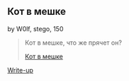 ## Кот в мешке
by W0lf, stego, 150
>Кот в мешке, что же прячет он?
>
>[Кот в мешке](cat.jpg)

[Write-up](WRITEUP.md)
